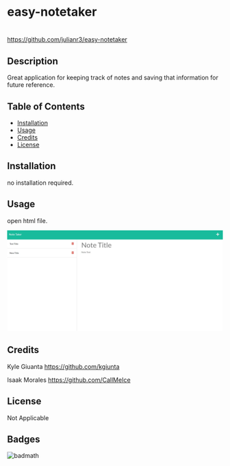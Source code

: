 # easy-notetaker


# <easy-notetaker>

https://github.com/julianr3/easy-notetaker

## Description

Great application for keeping track of notes and saving that information for future reference.

## Table of Contents

- [Installation](#installation)
- [Usage](#usage)
- [Credits](#credits)
- [License](#license)

## Installation
no installation required.


## Usage
open html file.


![Image of website](./public/assets/img/note-taker.jpg)

## Credits

Kyle Giuanta https://github.com/kgiunta

Isaak Morales https://github.com/CallMeIce

## License
Not Applicable

## Badges

![badmath](https://img.shields.io/github/languages/top/lernantino/badmath)
